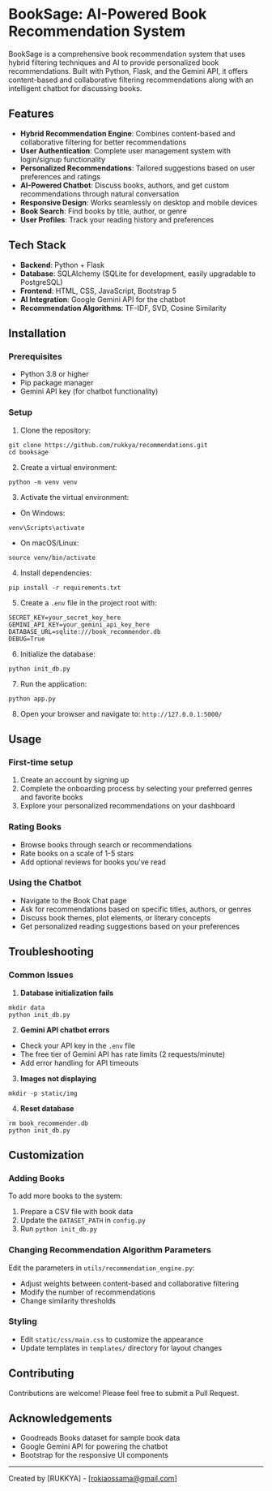 # BookSage: AI-Powered Book Recommendation System

BookSage is a comprehensive book recommendation system that uses hybrid filtering techniques and AI to provide personalized book recommendations. Built with Python, Flask, and the Gemini API, it offers content-based and collaborative filtering recommendations along with an intelligent chatbot for discussing books.



## Features

- **Hybrid Recommendation Engine**: Combines content-based and collaborative filtering for better recommendations
- **User Authentication**: Complete user management system with login/signup functionality
- **Personalized Recommendations**: Tailored suggestions based on user preferences and ratings
- **AI-Powered Chatbot**: Discuss books, authors, and get custom recommendations through natural conversation
- **Responsive Design**: Works seamlessly on desktop and mobile devices
- **Book Search**: Find books by title, author, or genre
- **User Profiles**: Track your reading history and preferences

## Tech Stack

- **Backend**: Python + Flask
- **Database**: SQLAlchemy (SQLite for development, easily upgradable to PostgreSQL)
- **Frontend**: HTML, CSS, JavaScript, Bootstrap 5
- **AI Integration**: Google Gemini API for the chatbot
- **Recommendation Algorithms**: TF-IDF, SVD, Cosine Similarity

## Installation

### Prerequisites
- Python 3.8 or higher
- Pip package manager
- Gemini API key (for chatbot functionality)

### Setup

1. Clone the repository:
```
git clone https://github.com/rukkya/recommendations.git
cd booksage
```

2. Create a virtual environment:
```
python -m venv venv
```

3. Activate the virtual environment:
- On Windows:
```
venv\Scripts\activate
```
- On macOS/Linux:
```
source venv/bin/activate
```

4. Install dependencies:
```
pip install -r requirements.txt
```

5. Create a `.env` file in the project root with:
```
SECRET_KEY=your_secret_key_here
GEMINI_API_KEY=your_gemini_api_key_here
DATABASE_URL=sqlite:///book_recommender.db
DEBUG=True
```

6. Initialize the database:
```
python init_db.py
```

7. Run the application:
```
python app.py
```

8. Open your browser and navigate to: `http://127.0.0.1:5000/`

## Usage

### First-time setup
1. Create an account by signing up
2. Complete the onboarding process by selecting your preferred genres and favorite books
3. Explore your personalized recommendations on your dashboard

### Rating Books
- Browse books through search or recommendations
- Rate books on a scale of 1-5 stars
- Add optional reviews for books you've read

### Using the Chatbot
- Navigate to the Book Chat page
- Ask for recommendations based on specific titles, authors, or genres
- Discuss book themes, plot elements, or literary concepts
- Get personalized reading suggestions based on your preferences

## Troubleshooting

### Common Issues

1. **Database initialization fails**
```
mkdir data
python init_db.py
```

2. **Gemini API chatbot errors**
- Check your API key in the `.env` file
- The free tier of Gemini API has rate limits (2 requests/minute)
- Add error handling for API timeouts

3. **Images not displaying**
```
mkdir -p static/img
```

4. **Reset database**
```
rm book_recommender.db
python init_db.py
```

## Customization

### Adding Books
To add more books to the system:
1. Prepare a CSV file with book data
2. Update the `DATASET_PATH` in `config.py`
3. Run `python init_db.py`

### Changing Recommendation Algorithm Parameters
Edit the parameters in `utils/recommendation_engine.py`:
- Adjust weights between content-based and collaborative filtering
- Modify the number of recommendations
- Change similarity thresholds

### Styling
- Edit `static/css/main.css` to customize the appearance
- Update templates in `templates/` directory for layout changes

## Contributing

Contributions are welcome! Please feel free to submit a Pull Request.


## Acknowledgements

- Goodreads Books dataset for sample book data
- Google Gemini API for powering the chatbot
- Bootstrap for the responsive UI components

---

Created by [RUKKYA] - [rokiaossama@gmail.com]
